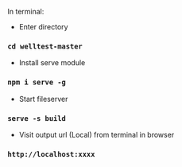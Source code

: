 In terminal:

- Enter directory
### `cd welltest-master`

- Install serve module
### `npm i serve -g`

- Start fileserver
### `serve -s build`

- Visit output url (Local) from terminal in browser
### `http://localhost:xxxx`
